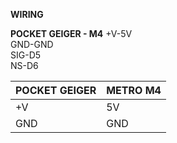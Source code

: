 **WIRING**

**POCKET GEIGER - M4**
+V-5V<br />
GND-GND<br />
SIG-D5<br />
NS-D6

| **POCKET GEIGER**  | **METRO M4** |
| ------------- | ------------- |
| +V  | 5V  |
| GND | GND  |
